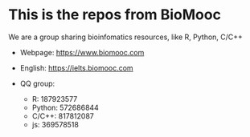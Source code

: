 # This is the repos from BioMooc

We are a group sharing bioinfomatics resources, like R, Python, C/C++

- Webpage: https://www.biomooc.com

- English: https://ielts.biomooc.com

- QQ group:
  * R: 187923577
  * Python: 572686844
  * C/C++: 817812087
  * js: 369578518
